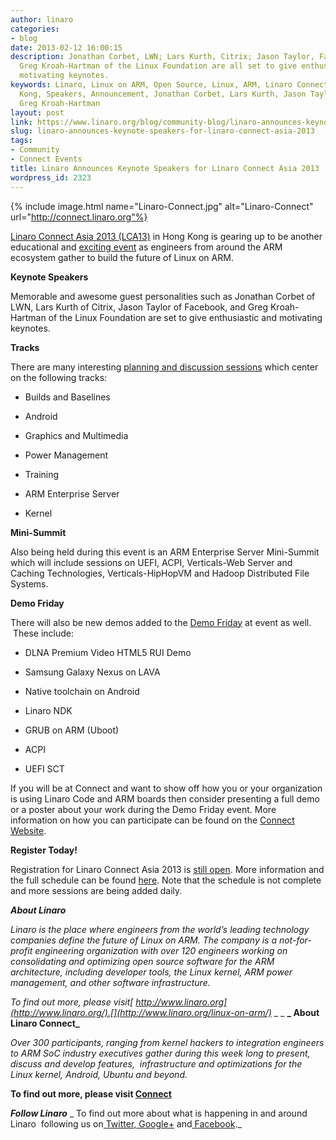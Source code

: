 ```yaml
---
author: linaro
categories:
- blog
date: 2013-02-12 16:00:15
description: Jonathan Corbet, LWN; Lars Kurth, Citrix; Jason Taylor, Facebook; and
  Greg Kroah-Hartman of the Linux Foundation are all set to give enthusiastic and
  motivating keynotes.
keywords: Linaro, Linux on ARM, Open Source, Linux, ARM, Linaro Connect, LCA13-Hong
  Kong, Speakers, Announcement, Jonathan Corbet, Lars Kurth, Jason Taylor, Greg K-H,
  Greg Kroah-Hartman
layout: post
link: https://www.linaro.org/blog/community-blog/linaro-announces-keynote-speakers-for-linaro-connect-asia-2013/
slug: linaro-announces-keynote-speakers-for-linaro-connect-asia-2013
tags:
- Community
- Connect Events
title: Linaro Announces Keynote Speakers for Linaro Connect Asia 2013
wordpress_id: 2323
---
```


{% include image.html name="Linaro-Connect.jpg" alt="Linaro-Connect" url="http://connect.linaro.org"%}

[Linaro Connect Asia 2013 (LCA13)](http://connect.linaro.org) in Hong Kong is gearing up to be another educational and [exciting event](http://www.linaro.org/connect/schedule) as engineers from around the ARM ecosystem gather to build the future of Linux on ARM.

**Keynote Speakers**

Memorable and awesome guest personalities such as Jonathan Corbet of LWN, Lars Kurth of Citrix, Jason Taylor of Facebook, and Greg Kroah-Hartman of the Linux Foundation are set to give enthusiastic and motivating keynotes.

**Tracks**

There are many interesting [planning and discussion sessions](https://lca-13.zerista.com/event?event_order=start&event_page=1&owner=other&owner_id=426929) which center on the following tracks:

  * Builds and Baselines


  * Android


  * Graphics and Multimedia


  * Power Management


  * Training


  * ARM Enterprise Server


  * Kernel


**Mini-Summit**

Also being held during this event is an ARM Enterprise Server Mini-Summit which will include sessions on UEFI, ACPI, Verticals-Web Server and Caching Technologies, Verticals-HipHopVM and Hadoop Distributed File Systems.

**Demo Friday**

There will also be new demos added to the [Demo Friday](http://www.linaro.org/connect/demo-friday) at event as well.  These include:


  * DLNA Premium Video HTML5 RUI Demo


  * Samsung Galaxy Nexus on LAVA


  * Native toolchain on Android


  * Linaro NDK


  * GRUB on ARM (Uboot)


  * ACPI


  * UEFI SCT


If you will be at Connect and want to show off how you or your organization is using Linaro Code and ARM boards then consider presenting a full demo or a poster about your work during the Demo Friday event. More information on how you can participate can be found on the [Connect Website](http://www.linaro.org/connect/demo-friday).

**Register Today!**

Registration for Linaro Connect Asia 2013 is [still open](http://connect.linaro.org). More information and the full schedule can be found [here](https://lca-13.zerista.com/event?event_order=start&event_page=1&owner=other&owner_id=426929). Note that the schedule is not complete and more sessions are being added daily.

**_About Linaro_**

_Linaro is the place where engineers from the world’s leading technology companies define the future of Linux on ARM. The company is a not-for-profit engineering organization with over 120 engineers working on consolidating and optimizing open source software for the ARM architecture, including developer tools, the Linux kernel, ARM power management, and other software infrastructure._

_To find out more, please visit[ http://www.linaro.org](http://www.linaro.org/).[](http://www.linaro.org/linux-on-arm/)_
_ [](http://www.linaro.org/linux-on-arm/)_
**_ About Linaro Connect_**

_Over 300 participants, ranging from kernel hackers to integration engineers to ARM SoC industry executives gather during this week long to present, discuss and develop features,  infrastructure and optimizations for the Linux kernel, Android, Ubuntu and beyond._

__To find out more, please visit [Connect](http://connect.linaro.org)__

**_Follow Linaro_**
_ To find out more about what is happening in and around Linaro  following us on[ Twitter](https://twitter.com/LinaroOrg),[ Google+](https://plus.google.com/+LinaroOnAir) and[ Facebook](https://www.facebook.com/LinaroOrg)._